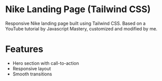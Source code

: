 # Nike Landing Page (Tailwind CSS)
Responsive Nike landing page built using Tailwind CSS. Based on a YouTube tutorial by Javascript Mastery, customized and modified by me.

# Features
- Hero section with call-to-action
- Responsive layout
- Smooth transitions
